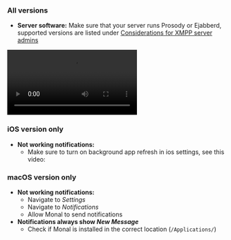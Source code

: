 ### All versions

- **Server software:** Make sure that your server runs Prosody or Ejabberd, supported versions are listed under [Considerations for XMPP server admins](https://github.com/monal-im/Monal/wiki/Considerations-for-XMPP-server-admins)

<video src="https://github.com/monal-im/Monal/assets/6234248/d181846f-c1ef-4c82-a5a3-d3fcc2702644" controls="controls" style="max-width: 730px;">
</video>

### iOS version only

- **Not working notifications:**
  - Make sure to turn on background app refresh in ios settings, see this video:

### macOS version only

- **Not working notifications:**
  - Navigate to _Settings_ 
  - Navigate to _Notifications_
  - Allow Monal to send notifications
- **Notifications always show _New Message_**
  - Check if Monal is installed in the correct location (`/Applications/`)
